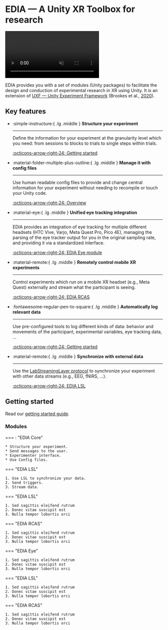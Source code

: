 # EDIA — A Unity XR Toolbox for research
<video autoplay loop muted playsinline>
    <source src="assets/vid.mp4" type="video/mp4">
    Your browser does not support the video tag.
</video>


EDIA provides you with a set of modules (Unity packages) to facilitate the design and conduction of experimental research in XR using Unity. It is an extension of [UXF — Unity Experiment Framework](https://github.com/immersivecognition/unity-experiment-framework/) (Brookes et al., [2020](https://github.com/immersivecognition/unity-experiment-framework/)).
## Key features

<div class="grid cards" markdown>

-   :simple-instructure:{ .lg .middle } __Structure your experiment__

    ---

    Define the information for your experiment at the granularity level which you need: from sessions to blocks to trials to single steps within trials.

    [:octicons-arrow-right-24: Getting started](https://mind-body-emotion.notion.site/Configs-I-Loading-Trial-and-Block-Settings-1ca03dd4773f8084ae86f153b428a84f)

-   :material-folder-multiple-plus-outline:{ .lg .middle } __Manage it with config files__

    ---

    Use human readable config files to provide and change central information for your experiment without needing to recompile or touch your Unity code.

    [:octicons-arrow-right-24: Overview](https://mind-body-emotion.notion.site/Config-files-1ca03dd4773f80f1b40dd78ae134df26)

-   :material-eye:{ .lg .middle } __Unified eye tracking integration__

    ---

    EDIA provides an integration of eye tracking for multiple different headsets (HTC Vive, Varjo, Meta Quest Pro, Pico 4E), managing the parsing of the eye tracker output for you in the original sampling rate, and providing it via a standardized interface.

    [:octicons-arrow-right-24: EDIA Eye module](#)

-   :material-remote:{ .lg .middle } __Remotely control mobile XR experiments__

    ---

    Control experiments which run on a mobile XR headset (e.g., Meta Quest) externally and stream what the participant is seeing.


    [:octicons-arrow-right-24: EDIA RCAS](#)

-   :fontawesome-regular-pen-to-square:{ .lg .middle } __Automatically log relevant data__

    ---

    Use pre-configured tools to log different kinds of data: behavior and movements of the participant, experimental variables, eye tracking data, ...


    [:octicons-arrow-right-24: Getting started](https://mind-body-emotion.notion.site/Logging-1ca03dd4773f804ab2dafa578397c048)

-   :material-remote:{ .lg .middle } __Synchronize with external data__

    ---

    Use the [LabStreamingLayer protocol](#) to synchronize your experiment with other data streams (e.g., EEG, fNIRS, ...).


    [:octicons-arrow-right-24: EDIA LSL](#)

</div>



## Getting started
Read our [getting started guide](https://mind-body-emotion.notion.site/EDIA-Core-Tutorial-Website-1ca03dd4773f80eb87c9f5f0806f4ece?pvs=74).


### Modules

=== : "EDIA Core"  

    * Structure your experiment.
    * Send messages to the user.
    * Experimenter interface.
    * Use Config files.

=== "EDIA LSL"  

    1. Use LSL to synchronize your data.
    2. Send triggers.
    3. Stream data.

=== "EDIA LSL"  

    1. Sed sagittis eleifend rutrum
    2. Donec vitae suscipit est
    3. Nulla tempor lobortis orci

=== "EDIA RCAS"  

    1. Sed sagittis eleifend rutrum
    2. Donec vitae suscipit est
    3. Nulla tempor lobortis orci

=== "EDIA Eye"  

    1. Sed sagittis eleifend rutrum
    2. Donec vitae suscipit est
    3. Nulla tempor lobortis orci

=== "EDIA LSL"  

    1. Sed sagittis eleifend rutrum
    2. Donec vitae suscipit est
    3. Nulla tempor lobortis orci

=== "EDIA RCAS"  

    1. Sed sagittis eleifend rutrum
    2. Donec vitae suscipit est
    3. Nulla tempor lobortis orci
